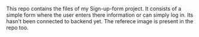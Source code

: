 This repo contains the files of my Sign-up-form project. It consists of a simple form where the user enters there information or can simply log in.
Its hasn't been connected to backend yet.
The referece image is present in the repo too.
